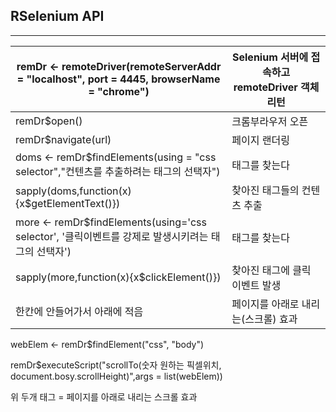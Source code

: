 ## RSelenium API     

---

| remDr <- remoteDriver(remoteServerAddr = "localhost", port = 4445, browserName = "chrome") | Selenium 서버에 접속하고 remoteDriver 객체 리턴 |
| ------------------------------------------------------------ | ----------------------------------------------- |
| remDr$open()                                                 | 크롬부라우저 오픈                               |
| remDr$navigate(url)                                          | 페이지 랜더링                                   |
| doms <- remDr$findElements(using = "css selector","컨텐츠를 추출하려는 태그의 선택자") | 태그를 찾는다                                   |
| sapply(doms,function(x){x$getElementText()})                 | 찾아진 태그들의 컨텐츠 추출                     |
| more <- remDr$findElements(using='css selector', '클릭이벤트를 강제로 발생시키려는 태그의 선택자') | 태그를 찾는다                                   |
| sapply(more,function(x){x$clickElement()})                   | 찾아진 태그에 클릭 이벤트 발생                  |
| 한칸에 안들어가서 아래에 적음                                | 페이지를 아래로 내리는(스크롤) 효과             |

webElem <- remDr$findElement("css", "body")

remDr$executeScript("scrollTo(숫자 원하는 픽셀위치, document.bosy.scrollHeight)",args = list(webElem))

위 두개 태그 = 페이지를 아래로 내리는 스크롤 효과